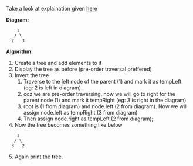 Take a look at explaination given [here](https://youtu.be/fKgZiCXb6zs)

**Diagram:**
```
	1
   / \
  2   3
```
**Algorithm:**

1. Create a tree and add elements to it
2. Display the tree as before (pre-order traversal preffered)
3. Invert the tree
	1. Traverse to the left node of the parent (1) and mark it as tempLeft (eg: 2 is left in diagram)
	2. coz we are pre-order traversing. now we will go to right for the parent node (1) and mark it tempRight (eg: 3 is right in the diagram)
	3. root is (1 from diagram) and node.left (2 from diagram). Now we will assign node.left as tempRight (3 from diagram)
	4. Then assign node.right as tempLeft (2 from diagram);
4. Now the tree becomes something like below
```
	1
   / \
  3   2
```
5. Again print the tree.